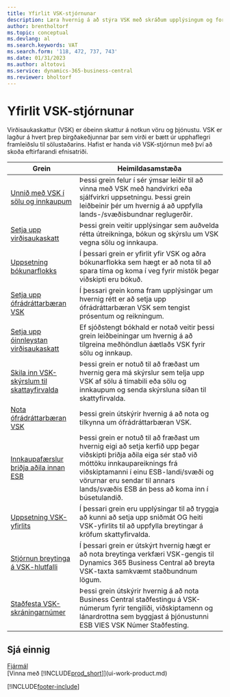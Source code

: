 ```yaml
---
title: Yfirlit VSK-stjórnunar
description: Læra hvernig á að stýra VSK með skráðum upplýsingum og forða.
author: brentholtorf
ms.topic: conceptual
ms.devlang: al
ms.search.keywords: VAT
ms.search.form: '118, 472, 737, 743'
ms.date: 01/31/2023
ms.author: altotovi
ms.service: dynamics-365-business-central
ms.reviewer: bholtorf
---
```

# <a name="vat-management-overview"></a>Yfirlit VSK-stjórnunar
Virðisaukaskattur (VSK) er óbeinn skattur á notkun vöru og þjónustu. VSK er lagður á hvert þrep birgðakeðjunnar þar sem virði er bætt úr upphaflegri framleiðslu til sölustaðarins. Hafist er handa við VSK-stjórnun með því að skoða eftirfarandi efnisatriði.  

|  Grein  |  Heimildasamstæða  |  
|--------|--------------|  
| [Unnið með VSK í sölu og innkaupum](finance-work-with-vat.md) | Þessi grein felur í sér ýmsar leiðir til að vinna með VSK með handvirkri eða sjálfvirkri uppsetningu. Þessi grein leiðbeinir þér um hvernig á að uppfylla lands-/svæðisbundnar reglugerðir.|
| [Setja upp virðisaukaskatt](finance-setup-vat.md) | Þessi grein veitir upplýsingar sem auðvelda rétta útreikninga, bókun og skýrslu um VSK vegna sölu og innkaupa.|
| [Uppsetning bókunarflokks](finance-posting-groups.md#tax-posting-groups) | Í þessari grein er yfirlit yfir VSK og aðra bókunarflokka sem hægt er að nota til að spara tíma og koma í veg fyrir mistök þegar viðskipti eru bókuð.|
| [Setja upp ófrádráttarbæran VSK](finance-setup-nondeductible-vat.md) | Í þessari grein koma fram upplýsingar um hvernig rétt er að setja upp ófrádráttarbæran VSK sem tengist prósentum og reikningum.|
| [Setja upp óinnleystan virðisaukaskatt](finance-setup-unrealized-vat.md) | Ef sjóðstengt bókhald er notað veitir þessi grein leiðbeiningar um hvernig á að tilgreina meðhöndlun áætlaðs VSK fyrir sölu og innkaup.|
| [Skila inn VSK-skýrslum til skattayfirvalda](finance-how-report-vat.md) | Þessi grein er notuð til að fræðast um hvernig gera má skýrslur sem telja upp VSK af sölu á tímabili eða sölu og innkaupum og senda skýrsluna síðan til skattyfirvalda.|
| [Nota ófrádráttarbæran VSK](finance-how-use-non-deductible-vat.md) | Þessi grein útskýrir hvernig á að nota og tilkynna um ófrádráttarbæran VSK.| 
| [Innkaupafærslur þriðja aðila innan ESB](finance-how-to-eu3party-trade-purchase.md) | Þessi grein er notuð til að fræðast um hvernig eigi að setja kerfið upp þegar viðskipti þriðja aðila eiga sér stað við móttöku innkaupareiknings frá viðskiptamanni í einu ESB-landi/svæði og vörurnar eru sendar til annars lands/svæðis ESB án þess að koma inn í búsetulandið.|  
| [Uppsetning VSK-yfirlits](finance-how-setup-vat-statement.md) | Í þessari grein eru upplýsingar til að tryggja að kunni að setja upp sniðmát OG heiti VSK-yfirlits til að uppfylla breytingar á kröfum skattyfirvalda.|
| [Stjórnun breytinga á VSK-hlutfalli](finance-how-use-vat-rate-change-tool.md) | Í þessari grein er útskýrt hvernig hægt er að nota breytinga verkfæri VSK-gengis til Dynamics 365 Business Central að breyta VSK-taxta samkvæmt staðbundnum lögum.|
| [Staðfesta VSK-skráningarnúmer](finance-how-validate-vat-registration-number.md) | Þessi grein útskýrir hvernig á að nota Business Central staðfestingu á VSK-númerum fyrir tengiliði, viðskiptamenn og lánardrottna sem byggjast á þjónustunni ESB VIES VSK Númer Staðfesting.|


## <a name="see-also"></a>Sjá einnig
[Fjármál](finance.md)  
[Vinna með [!INCLUDE[prod_short](includes/prod_short.md)]](ui-work-product.md)


[!INCLUDE[footer-include](includes/footer-banner.md)]
